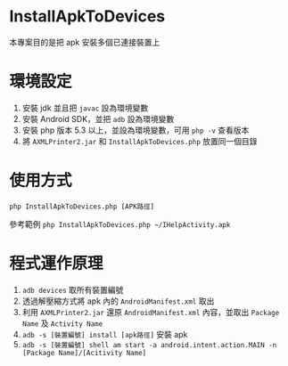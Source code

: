 InstallApkToDevices
===================

本專案目的是把 apk 安裝多個已連接裝置上


環境設定
=========
1. 安裝 jdk 並且把 `javac` 設為環境變數
2. 安裝 Android SDK，並把 `adb` 設為環境變數
3. 安裝 php 版本 5.3 以上，並設為環境變數，可用 `php -v` 查看版本
4. 將 `AXMLPrinter2.jar` 和 `InstallApkToDevices.php` 放置同一個目錄

使用方式
========
`php InstallApkToDevices.php [APK路徑]`

參考範例
`php InstallApkToDevices.php ~/IHelpActivity.apk`



程式運作原理
============
1. `adb devices` 取所有裝置編號
2. 透過解壓縮方式將 apk 內的 `AndroidManifest.xml` 取出
3. 利用 `AXMLPrinter2.jar` 還原 `AndroidManifest.xml` 內容，並取出 `Package Name` 及 `Activity Name`
4. `adb -s [裝置編號] install [apk路徑]` 安裝 apk
5. `adb -s [裝置編號] shell am start -a android.intent.action.MAIN -n [Package Name]/[Acitivity Name]`





